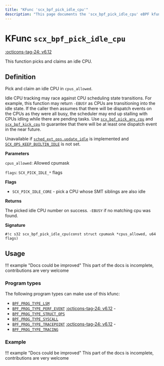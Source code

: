 ```yaml
---
title: "KFunc 'scx_bpf_pick_idle_cpu'"
description: "This page documents the 'scx_bpf_pick_idle_cpu' eBPF kfunc, including its definition, usage, program types that can use it, and examples."
---
```

# KFunc `scx_bpf_pick_idle_cpu`

<!-- [FEATURE_TAG](scx_bpf_pick_idle_cpu) -->
[:octicons-tag-24: v6.12](https://github.com/torvalds/linux/commit/f0e1a0643a59bf1f922fa209cec86a170b784f3f)
<!-- [/FEATURE_TAG] -->

This function picks and claims an idle CPU.

## Definition

Pick and claim an idle CPU in `cpus_allowed`. 

Idle CPU tracking may race against CPU scheduling state transitions. For example, this function may return `-EBUSY` as CPUs are transitioning into the idle state. If the caller then assumes that there will be dispatch events on the CPUs as they were all busy, the scheduler may end up stalling with CPUs idling while there are pending tasks. Use [`scx_bpf_pick_any_cpu`](scx_bpf_pick_any_cpu.md) and [`scx_bpf_kick_cpu`](scx_bpf_kick_cpu.md) to guarantee that there will be at least one dispatch event in the near future.

Unavailable if [`sched_ext_ops.update_idle`](../program-type/BPF_PROG_TYPE_STRUCT_OPS/sched_ext_ops.md#update_idle) is implemented and [`SCX_OPS_KEEP_BUILTIN_IDLE`](../program-type/BPF_PROG_TYPE_STRUCT_OPS/sched_ext_ops.md#scx_ops_keep_builtin_idle) is not set.

**Parameters**

`cpus_allowed`: Allowed cpumask

`flags`: `SCX_PICK_IDLE_*` flags

**Flags**

* `SCX_PICK_IDLE_CORE` - pick a CPU whose SMT siblings are also idle

**Returns**

The picked idle CPU number on success. `-EBUSY` if no matching cpu was found.

**Signature**

<!-- [KFUNC_DEF] -->
`#!c s32 scx_bpf_pick_idle_cpu(const struct cpumask *cpus_allowed, u64 flags)`
<!-- [/KFUNC_DEF] -->

## Usage

!!! example "Docs could be improved"
    This part of the docs is incomplete, contributions are very welcome

### Program types

The following program types can make use of this kfunc:

<!-- [KFUNC_PROG_REF] -->
- [`BPF_PROG_TYPE_LSM`](../program-type/BPF_PROG_TYPE_LSM.md)
- [`BPF_PROG_TYPE_PERF_EVENT`](../program-type/BPF_PROG_TYPE_PERF_EVENT.md) [:octicons-tag-24: v6.12](https://github.com/torvalds/linux/commit/bc638d8cb5be813d4eeb9f63cce52caaa18f3960) - 
- [`BPF_PROG_TYPE_STRUCT_OPS`](../program-type/BPF_PROG_TYPE_STRUCT_OPS.md)
- [`BPF_PROG_TYPE_SYSCALL`](../program-type/BPF_PROG_TYPE_SYSCALL.md)
- [`BPF_PROG_TYPE_TRACEPOINT`](../program-type/BPF_PROG_TYPE_TRACEPOINT.md) [:octicons-tag-24: v6.12](https://github.com/torvalds/linux/commit/bc638d8cb5be813d4eeb9f63cce52caaa18f3960) - 
- [`BPF_PROG_TYPE_TRACING`](../program-type/BPF_PROG_TYPE_TRACING.md)
<!-- [/KFUNC_PROG_REF] -->

### Example

!!! example "Docs could be improved"
    This part of the docs is incomplete, contributions are very welcome

